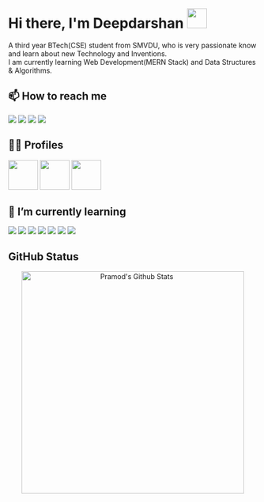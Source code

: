 # Hi there, I'm Deepdarshan <img src="https://raw.githubusercontent.com/MartinHeinz/MartinHeinz/master/wave.gif" width="40px">
A third year BTech(CSE) student from SMVDU, who is very passionate know and learn about new Technology and Inventions.  
I am currently learning Web Development(MERN Stack) and Data Structures & Algorithms.

<!--
**deepdarshan21/deepdarshan21** is a ✨ _special_ ✨ repository because its `README.md` (this file) appears on your GitHub profile.

Here are some ideas to get you started:

- 🔭 I’m currently working on ...
- 🌱 I’m currently learning ...
- 👯 I’m looking to collaborate on ...
- 🤔 I’m looking for help with ...
- 💬 Ask me about ...
- 📫 How to reach me: ...
- 😄 Pronouns: ...
- ⚡ Fun fact: ...
-->
<!--
  - 🌱 I’m currently learning C++, Python, Android
-->
## 📫 How to reach me

<a href="https://twitter.com/deeps_2106"><img src="https://img.icons8.com/fluent/80/twitter.png"/></a> 
<a href="https://www.linkedin.com/in/deepdarshan-65673319a/"><img src="https://img.icons8.com/fluent/80/linkedin.png"/></a> 
<a href="mailto:deepdarshan21@gmail.com"><img src="https://img.icons8.com/color/80/gmail-new.png"/></a> 
<a href="https://t.me/deeps_2106"><img src="https://img.icons8.com/color/80/telegram-app--v2.png"/></a> 

## 👨‍🏫 Profiles

<a href="https://www.hackerrank.com/deepdarshan21"><img src="https://upload.wikimedia.org/wikipedia/commons/4/40/HackerRank_Icon-1000px.png" height="60" width="60"/></a> 
<a href="https://www.codechef.com/users/deepdarshan21"><img src="https://i.pinimg.com/originals/c5/d9/fc/c5d9fc1e18bcf039f464c2ab6cfb3eb6.jpg" height="60" width="60"/></a> 
<a href="https://www.qwiklabs.com/public_profiles/d071a887-e63b-4829-9a87-fa1ce94b1bdb"><img src="https://media-exp1.licdn.com/dms/image/C510BAQFR04KgVWnd3w/company-logo_200_200/0/1519878429204?e=2159024400&v=beta&t=rRpPH2ImnUTfFnFEEO9shQboKWONZ_nTyoZ_YbSH-YY" height="60" width="60"/></a> 

## 🌱 I’m currently learning

<img src="https://img.icons8.com/color/40/000000/c-plus-plus-logo.png"/>  <img src="https://img.icons8.com/color/40/000000/javascript.png"/>  <img src="https://img.icons8.com/color/40/000000/nodejs.png"/>  <img src="https://img.icons8.com/color/40/000000/java-coffee-cup-logo.png"/>  <img src="https://img.icons8.com/color/40/000000/python.png"/>  <img src="https://img.icons8.com/color/40/000000/git.png"/>  <img src="https://img.icons8.com/color/40/000000/linux.png"/>


## GitHub Status
<div>
  <p align="center">
    <img align="center" src="https://github-readme-stats.vercel.app/api?username=deepdarshan21&show_icons=true&title_color=00a6ff&icon_color=ffbb00&text_color=000000&bg_color=ffffff" alt="Pramod's Github Stats" width="450px">
  </p>
</div>
